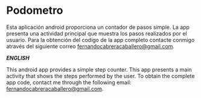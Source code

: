 # Podometro
Esta aplicación android proporciona un contador de pasos simple. La app presenta una actividad principal que muestra los pasos realizados por el usuario. Para la obtención del codigo de la app completo contacte conmigo através del siguiente correo fernandocabreracaballero@gmail.com.

***ENGLISH***

This android app provides a simple step counter. This app presents a main activity that shows the steps performed by the user. To obtain the complete app code, contact me through the following email: fernandocabreracaballero@gmail.com.
